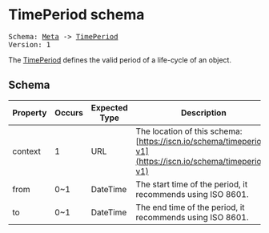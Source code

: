 # TimePeriod schema

<pre>
Schema: <a href="../meta/v1.md">Meta</a> -> <a href="#">TimePeriod</a>
Version: 1
</pre>

The [TimePeriod](#) defines the valid period of a life-cycle of an object.

## Schema

Property|Occurs|Expected Type|Description
--|--|--|--
context|1|URL|The location of this schema:<br>[https://iscn.io/schema/timeperiod-v1](https://iscn.io/schema/timeperiod-v1)
from|0~1|DateTime|The start time of the period, it recommends using ISO 8601.
to|0~1|DateTime|The end time of the period, it recommends using ISO 8601.
